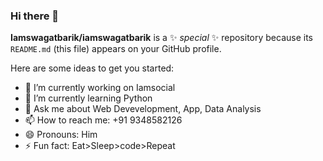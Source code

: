 ### Hi there 👋


**Iamswagatbarik/iamswagatbarik** is a ✨ _special_ ✨ repository because its `README.md` (this file) appears on your GitHub profile.

Here are some ideas to get you started:

- 🔭 I’m currently working on Iamsocial
- 🌱 I’m currently learning Python
- 💬 Ask me about Web Devevelopment, App, Data Analysis
- 📫 How to reach me: +91 9348582126
- 😄 Pronouns: Him
- ⚡ Fun fact: Eat>Sleep>code>Repeat


